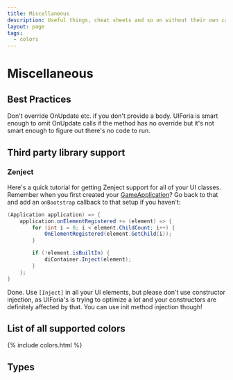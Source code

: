 ```yaml
---
title: Miscellaneous
description: Useful things, cheat sheets and so on without their own category
layout: page
tags:
  - colors
---
```


# Miscellaneous
## Best Practices
Don't override OnUpdate etc. if you don't provide a body. UIForia is smart enough to omit OnUpdate calls if 
the method has no override but it's not smart enough to figure out there's no code to run.

## Third party library support
### Zenject
Here's a quick tutorial for getting Zenject support for all of your UI classes.
Remember when you first created your [GameApplication](/docs/getting-started#add-ui-to-your-application)?
Go back to that and add an `onBootstrap` callback to that setup if you haven't:

```C#
(Application application) => {
    application.onElementRegistered += (element) => {
        for (int i = 0; i < element.ChildCount; i++) {
            OnElementRegistered(element.GetChild(i));
        }

        if (!element.isBuiltIn) {
            diContainer.Inject(element);
        }
    };
}
```

Done. Use `[Inject]` in all your UI elements, but please don't use constructor injection, as UIForia's is
trying to optimize a lot and your constructors are definitely affected by that. You can use init method
injection though!

## List of all supported colors
{% include colors.html %}

## Types

